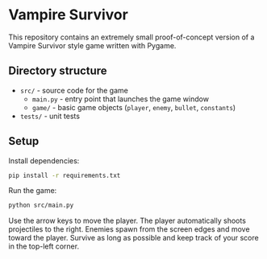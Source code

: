 # Vampire Survivor

This repository contains an extremely small proof-of-concept version of a Vampire Survivor style game written with Pygame.

## Directory structure

- `src/` - source code for the game
  - `main.py` - entry point that launches the game window
  - `game/` - basic game objects (`player`, `enemy`, `bullet`, `constants`)
- `tests/` - unit tests

## Setup

Install dependencies:

```bash
pip install -r requirements.txt
```

Run the game:

```bash
python src/main.py
```

Use the arrow keys to move the player. The player automatically shoots projectiles to the right. Enemies spawn from the screen edges and move toward the player. Survive as long as possible and keep track of your score in the top-left corner.
